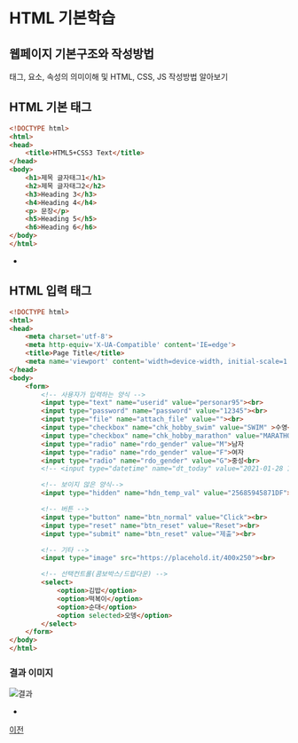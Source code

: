 # HTML 기본학습

## 웹페이지 기본구조와 작성방법
태그, 요소, 속성의 의미이해 및 HTML, CSS, JS 작성방법 알아보기

## HTML 기본 태그

```html
<!DOCTYPE html>
<html>
<head>
    <title>HTML5+CSS3 Text</title>
</head>
<body>
    <h1>제목 글자태그1</h1>
    <h2>제목 글자태그2</h2>
    <h3>Heading 3</h3>
    <h4>Heading 4</h4>
    <p> 문장</p>
    <h5>Heading 5</h5>
    <h6>Heading 6</h6>
</body>
</html>
```

-

## HTML 입력 태그

```html
<!DOCTYPE html>
<html>
<head>
    <meta charset='utf-8'>
    <meta http-equiv='X-UA-Compatible' content='IE=edge'>
    <title>Page Title</title>
    <meta name='viewport' content='width=device-width, initial-scale=1'>
</head>
<body>
    <form>
        <!-- 사용자가 입력하는 양식 -->
        <input type="text" name="userid" value="personar95"><br>
        <input type="password" name="password" value="12345"><br>
        <input type="file" name="attach_file" value=""><br>
        <input type="checkbox" name="chk_hobby_swim" value="SWIM" >수영<br>
        <input type="checkbox" name="chk_hobby_marathon" value="MARATHON">마라톤<br>
        <input type="radio" name="rdo_gender" value="M">남자
        <input type="radio" name="rdo_gender" value="F">여자
        <input type="radio" name="rdo_gender" value="G">중성<br>
        <!-- <input type="datetime" name="dt_today" value="2021-01-28 14:50:00"><br> -->

        <!-- 보이지 않은 양식-->
        <input type="hidden" name="hdn_temp_val" value="25685945871DF"><br>

        <!-- 버튼 -->
        <input type="button" name="btn_normal" value="Click"><br>
        <input type="reset" name="btn_reset" value="Reset"><br>
        <input type="submit" name="btn_reset" value="제출"><br>

        <!-- 기타 -->
        <input type="image" src="https://placehold.it/400x250"><br>

        <!-- 선택컨트롤(콤보박스/드랍다운) -->
        <select>
            <option>김밥</option>
            <option>떡복이</option>
            <option>순대</option>
            <option selected>오뎅</option>
        </select>
    </form>    
</body>
</html>
```



### 결과 이미지
![결과](https://blogfiles.pstatic.net/MjAyMTAyMDZfMzkg/MDAxNjEyNjAzMjA1ODE5.LBDuQ6DH0C92rUDwGWqz4JSzTRWThQBX3q2ki4Ps7vYg.4V4EDTC6PDCFoSwC2_zbWi0f0x2424hbtxRrBIz3R_Ig.PNG.whgmlwl222/form_practice_result_01.png)


-


[이전](https://github.com/zizi0308/StudyHtml)
